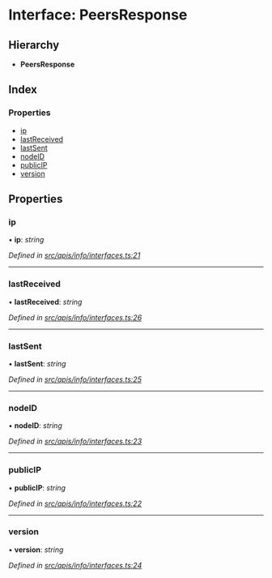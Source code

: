 # Interface: PeersResponse

## Hierarchy

- **PeersResponse**

## Index

### Properties

- [ip](info_interfaces.peersresponse#ip)
- [lastReceived](info_interfaces.peersresponse#lastreceived)
- [lastSent](info_interfaces.peersresponse#lastsent)
- [nodeID](info_interfaces.peersresponse#nodeid)
- [publicIP](info_interfaces.peersresponse#publicip)
- [version](info_interfaces.peersresponse#version)

## Properties

### ip

• **ip**: _string_

_Defined in [src/apis/info/interfaces.ts:21](https://github.com/chain4travel/caminojs/blob/3883166/src/apis/info/interfaces.ts#L21)_

---

### lastReceived

• **lastReceived**: _string_

_Defined in [src/apis/info/interfaces.ts:26](https://github.com/chain4travel/caminojs/blob/3883166/src/apis/info/interfaces.ts#L26)_

---

### lastSent

• **lastSent**: _string_

_Defined in [src/apis/info/interfaces.ts:25](https://github.com/chain4travel/caminojs/blob/3883166/src/apis/info/interfaces.ts#L25)_

---

### nodeID

• **nodeID**: _string_

_Defined in [src/apis/info/interfaces.ts:23](https://github.com/chain4travel/caminojs/blob/3883166/src/apis/info/interfaces.ts#L23)_

---

### publicIP

• **publicIP**: _string_

_Defined in [src/apis/info/interfaces.ts:22](https://github.com/chain4travel/caminojs/blob/3883166/src/apis/info/interfaces.ts#L22)_

---

### version

• **version**: _string_

_Defined in [src/apis/info/interfaces.ts:24](https://github.com/chain4travel/caminojs/blob/3883166/src/apis/info/interfaces.ts#L24)_
